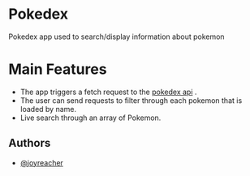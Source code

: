 
# Pokedex

Pokedex app used to search/display information about pokemon

Main Features
==
- The app triggers a fetch request to the [pokedex api](https://pokeapi.co/api/v2/pokemon/) .
- The user can send requests to filter through each pokemon that is loaded by name.
- Live search through an array of Pokemon.


## Authors

- [@joyreacher](https://github.com/joyreacher)

  
